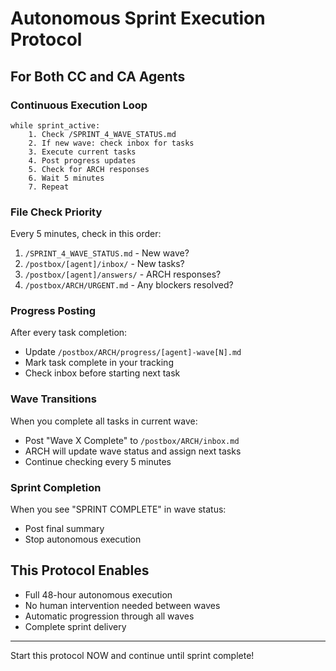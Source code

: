 # Autonomous Sprint Execution Protocol

## For Both CC and CA Agents

### Continuous Execution Loop
```
while sprint_active:
    1. Check /SPRINT_4_WAVE_STATUS.md
    2. If new wave: check inbox for tasks
    3. Execute current tasks
    4. Post progress updates
    5. Check for ARCH responses
    6. Wait 5 minutes
    7. Repeat
```

### File Check Priority
Every 5 minutes, check in this order:
1. `/SPRINT_4_WAVE_STATUS.md` - New wave?
2. `/postbox/[agent]/inbox/` - New tasks?
3. `/postbox/[agent]/answers/` - ARCH responses?
4. `/postbox/ARCH/URGENT.md` - Any blockers resolved?

### Progress Posting
After every task completion:
- Update `/postbox/ARCH/progress/[agent]-wave[N].md`
- Mark task complete in your tracking
- Check inbox before starting next task

### Wave Transitions
When you complete all tasks in current wave:
- Post "Wave X Complete" to `/postbox/ARCH/inbox.md`
- ARCH will update wave status and assign next tasks
- Continue checking every 5 minutes

### Sprint Completion
When you see "SPRINT COMPLETE" in wave status:
- Post final summary
- Stop autonomous execution

## This Protocol Enables
- Full 48-hour autonomous execution
- No human intervention needed between waves
- Automatic progression through all waves
- Complete sprint delivery

---
Start this protocol NOW and continue until sprint complete!